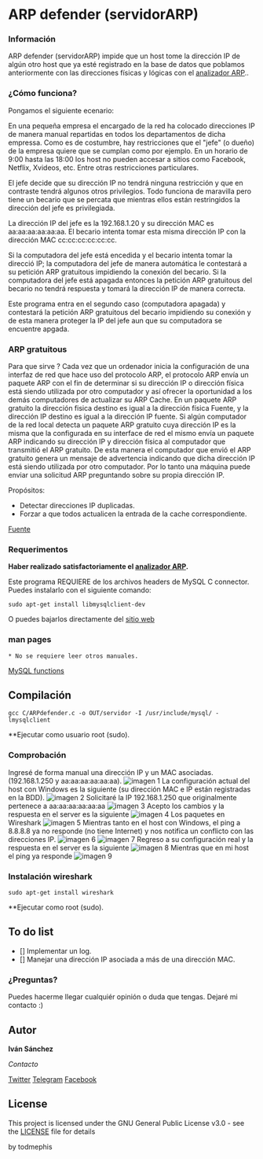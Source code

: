 # ARP defender (servidorARP)

### Información

ARP defender (servidorARP) impide que un host tome la dirección IP de algún otro host que ya esté registrado en la base de datos que poblamos anteriormente con las direcciones físicas y lógicas con el [analizador ARP](https://github.com/todmephis/sockets-lenguaje-C/tree/master/AnalizadorArp)..

### ¿Cómo funciona?

Pongamos el siguiente ecenario:

En una pequeña empresa el encargado de la red ha colocado direcciones IP de manera manual repartidas en todos los departamentos de dicha empressa. Como es de costumbre, hay restricciones que el "jefe" (o dueño) de la empresa quiere que se cumplan como por ejemplo. En un horario de 9:00 hasta las 18:00 los host no pueden accesar a sitios como Facebook, Netflix, Xvideos, etc. Entre otras restricciones particulares. 

El jefe decide que su dirección IP no tendrá ninguna restricción y que en contraste tendrá algunos otros privilegios. Todo funciona de maravilla pero tiene un becario que se percata que mientras ellos están restringidos la dirección del jefe es privilegiada. 

La dirección IP del jefe es la 192.168.1.20 y su dirección MAC es aa:aa:aa:aa:aa:aa.
El becario intenta tomar esta misma dirección IP con la dirección MAC cc:cc:cc:cc:cc:cc.

Si la computadora del jefe está encedida y el becario intenta tomar la direcció IP; la computadora del jefe de manera automática le contestará a su petición ARP gratuitous impidiendo la conexión del becario. 
Si la computadora del jefe está apagada entonces la petición ARP gratuitous del becario no tendrá respuesta y tomará la dirección IP de manera correcta.

Este programa entra en el segundo caso (computadora apagada) y contestará la petición ARP gratuitous del becario impidiendo su conexión y de esta manera proteger la IP del jefe aun que su computadora se encuentre apgada.

### ARP gratuitous

Para que sirve ?
Cada vez que un ordenador inicia la configuración de una interfaz de red que hace uso del protocolo ARP, el protocolo ARP envía un paquete ARP con el fin de determinar si su dirección IP o dirección física está siendo utilizada por otro computador y así ofrecer la oportunidad a los demás computadores de actualizar su ARP Cache.
En un paquete ARP gratuito la dirección fisica destino es igual a la dirección física Fuente, y la dirección IP destino es igual a la dirección IP fuente. Si algún computador de la red local detecta un paquete ARP gratuito cuya dirección IP es la misma que la configurada en su interface de red el mismo envía un paquete ARP indicando su dirección IP y dirección física al computador que transmitió el ARP gratuito. De esta manera el computador que envió el ARP gratuito genera un mensaje de advertencia indicando que dicha dirección IP está siendo utilizada por otro computador.
Por lo tanto una máquina puede enviar una solicitud ARP preguntando sobre su propia dirección IP. 

Propósitos:

* Detectar direcciones IP duplicadas.
* Forzar a que todos actualicen la entrada de la cache correspondiente.

[Fuente](http://laura14792.blogspot.mx/2013/12/arp-gratuito.html)


### Requerimentos

**Haber realizado satisfactoriamente el [analizador ARP](https://github.com/todmephis/sockets-lenguaje-C/tree/master/AnalizadorArp).**

Este programa REQUIERE de los archivos headers de MySQL C connector.
Puedes instalarlo con el siguiente comando:
```
sudo apt-get install libmysqlclient-dev
```
O puedes bajarlos directamente del [sitio web](https://dev.mysql.com/downloads/connector/c/)

### man pages 
```
* No se requiere leer otros manuales.
```
[MySQL functions](https://dev.mysql.com/doc/refman/5.7/en/c-api-functions.html)

## Compilación

```
gcc C/ARPdefender.c -o OUT/servidor -I /usr/include/mysql/ -lmysqlclient

```
**Ejecutar como usuario root (sudo).

### Comprobación


Ingresé de forma manual una dirección IP y un MAC asociadas. (192.168.1.250 y aa:aa:aa:aa:aa:aa).
![imagen 1](https://github.com/todmephis/sockets-lenguaje-C/blob/master/ARPdefender/caps/def1.png)
La configuración actual del host con Windows es la siguiente (su dirección MAC e IP están registradas en la BDD).
![imagen 2](https://github.com/todmephis/sockets-lenguaje-C/blob/master/ARPdefender/caps/def2.png)
Solicitaré la IP 192.168.1.250 que originalmente pertenece a aa:aa:aa:aa:aa:aa
![imagen 3](https://github.com/todmephis/sockets-lenguaje-C/blob/master/ARPdefender/caps/def3.png)
Acepto los cambios y la respuesta en el server es la siguiente
![imagen 4](https://github.com/todmephis/sockets-lenguaje-C/blob/master/ARPdefender/caps/def4.png)
Los paquetes en Wireshark
![imagen 5](https://github.com/todmephis/sockets-lenguaje-C/blob/master/ARPdefender/caps/def5.png)
Mientras tanto en el host con Windows, el ping a 8.8.8.8 ya no responde (no tiene Internet) y nos notifica un conflicto con las direcciones IP.
![imagen 6](https://github.com/todmephis/sockets-lenguaje-C/blob/master/ARPdefender/caps/def6.png)
![imagen 7](https://github.com/todmephis/sockets-lenguaje-C/blob/master/ARPdefender/caps/def7.png)
Regreso a su configuración real y la respuesta en el server es la siguiente
![imagen 8](https://github.com/todmephis/sockets-lenguaje-C/blob/master/ARPdefender/caps/def8.png)
Mientras que en mi host el ping ya responde
![imagen 9](https://github.com/todmephis/sockets-lenguaje-C/blob/master/ARPdefender/caps/def9.png)

### Instalación wireshark

```
sudo apt-get install wireshark
```
**Ejecutar como root (sudo).

## To do list
- [] Implementar un log.
- [] Manejar una dirección IP asociada a más de una dirección MAC.

### ¿Preguntas?

Puedes hacerme llegar cualquiér opinión o duda que tengas. Dejaré mi contacto :)

## Autor

**Iván Sánchez**

*Contacto*

[Twitter](https://twitter.com/todmephis) 
[Telegram](http://telegram.me/todmephis)
[Facebook](https://www.facebook.com/0xSCRIPTKIDDIE1)



## License

This project is licensed under the GNU General Public License v3.0 - see the [LICENSE](LICENSE) file for details

by todmephis
